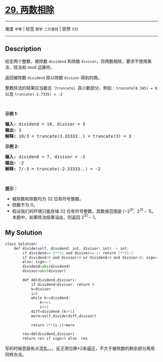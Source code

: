 # [29. 两数相除](https://leetcode-cn.com/problems/divide-two-integers/)

---

难度 `中等` | 标签 `数学` `二分查找`  | 获赞 `332`

---

## Description

<p>给定两个整数，被除数&nbsp;<code>dividend</code>&nbsp;和除数&nbsp;<code>divisor</code>。将两数相除，要求不使用乘法、除法和 mod 运算符。</p>
<p>返回被除数&nbsp;<code>dividend</code>&nbsp;除以除数&nbsp;<code>divisor</code>&nbsp;得到的商。</p>
<p>整数除法的结果应当截去（<code>truncate</code>）其小数部分，例如：<code>truncate(8.345) = 8</code> 以及 <code>truncate(-2.7335) = -2</code></p>
<p>&nbsp;</p>
<p><strong>示例&nbsp;1:</strong></p>
<pre><strong>输入:</strong> dividend = 10, divisor = 3
<strong>输出:</strong> 3
<strong>解释: </strong>10/3 = truncate(3.33333..) = truncate(3) = 3</pre>

<p><strong>示例&nbsp;2:</strong></p>
<pre><strong>输入:</strong> dividend = 7, divisor = -3
<strong>输出:</strong> -2
<strong>解释:</strong> 7/-3 = truncate(-2.33333..) = -2</pre>

<p>&nbsp;</p>
<p><strong>提示：</strong></p>
<ul>
	<li>被除数和除数均为 32 位有符号整数。</li>
	<li>除数不为&nbsp;0。</li>
	<li>假设我们的环境只能存储 32 位有符号整数，其数值范围是 [−2<sup>31</sup>,&nbsp; 2<sup>31&nbsp;</sup>− 1]。本题中，如果除法结果溢出，则返回 2<sup>31&nbsp;</sup>− 1。</li>
</ul>


## My Solution

```python
class Solution:
    def divide(self, dividend: int, divisor: int) -> int:
        if dividend==-2**31 and divisor==-1: return 2**31-1
        if dividend>0 and divisor>0 or dividend<0 and divisor<0: sign=1
        else: sign=-1
        dividend=abs(dividend)
        divisor=abs(divisor)
 
        def dd(dividend,divisor):
            if dividend<divisor: return 0
            k=divisor
            i=0
            while k<=dividend:
                k<<=1
                i+=1
            diff=dividend-(k>>1)
            more=self.divide(diff,divisor)
            
            return 2**(i-1)+more
 
        res=dd(dividend,divisor)
        return res if sign>0 else -res
```

​	写的时候思路有点混乱。。。反正用位移*2来逼近，不大于被除数的剩余部分再用同样办法。